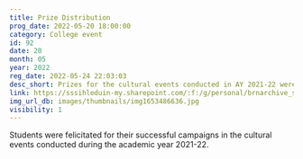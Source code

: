 ```yaml
---
title: Prize Distribution
prog_date: 2022-05-20 18:00:00
category: College event
id: 92
date: 20
month: 05
year: 2022
reg_date: 2022-05-24 22:03:03
desc_short: Prizes for the cultural events conducted in AY 2021-22 were given away to the winners during this event.
link: https://sssihleduin-my.sharepoint.com/:f:/g/personal/brnarchive_sssihl_edu_in/EqCPozjU9EFNtoEr1-co6dwBJgeA5mpzzhioMEBJi7WOJA?e=OcJk90
img_url_db: images/thumbnails/img1653486636.jpg
visibility: 1
---
```


Students were felicitated for their successful campaigns in the cultural events conducted during the academic year 2021-22.